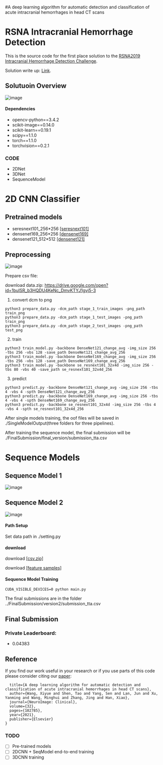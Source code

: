#A deep learning algorithm for automatic detection and classification of acute intracranial hemorrhages in head CT scans
# RSNA Intracranial Hemorrhage Detection
This is the source code for the first place solution to the [RSNA2019 Intracranial Hemorrhage Detection Challenge](https://www.kaggle.com/c/rsna-intracranial-hemorrhage-detection).

Solution write up: [Link](https://www.kaggle.com/c/rsna-intracranial-hemorrhage-detection/discussion/117210#latest-682640).

## Solutuoin Overview
![image](https://github.com/SeuTao/RSNA2019_1st_place_solution/blob/master/docs/overview.png)

#### Dependencies
- opencv-python==3.4.2
- scikit-image==0.14.0
- scikit-learn==0.19.1
- scipy==1.1.0
- torch==1.1.0
- torchvision==0.2.1

### CODE
- 2DNet
- 3DNet
- SequenceModel

# 2D CNN Classifier

## Pretrained models
- seresnext101_256*256 [\[seresnext101\]](https://drive.google.com/open?id=18Py5eW1E4hSbTT6658IAjQjJGS28grdx)
- densenet169_256*256 [\[densenet169\]](https://drive.google.com/open?id=1vCsX12pMZxBmuGGNVnjFFiZ-5u5vD-h6)
- densenet121_512*512 [\[densenet121\]](https://drive.google.com/open?id=1o0ok-6I2hY1ygSWdZOKmSD84FsEpgDaa)

## Preprocessing
![image](https://github.com/SeuTao/RSNA2019_1st_place_solution/blob/master/docs/preprocessing.png)

Prepare csv file:

download data.zip:  https://drive.google.com/open?id=1buISR_b3HQDU4KeNc_DmvKTYJ1gvj5-3

1. convert dcm to png
```
python3 prepare_data.py -dcm_path stage_1_train_images -png_path train_png
python3 prepare_data.py -dcm_path stage_1_test_images -png_path train_png
python3 prepare_data.py -dcm_path stage_2_test_images -png_path test_png
```

2. train

```
python3 train_model.py -backbone DenseNet121_change_avg -img_size 256 -tbs 256 -vbs 128 -save_path DenseNet121_change_avg_256
python3 train_model.py -backbone DenseNet169_change_avg -img_size 256 -tbs 256 -vbs 128 -save_path DenseNet169_change_avg_256
python3 train_model.py -backbone se_resnext101_32x4d -img_size 256 -tbs 80 -vbs 40 -save_path se_resnext101_32x4d_256
```

3. predict
```
python3 predict.py -backbone DenseNet121_change_avg -img_size 256 -tbs 4 -vbs 4 -spth DenseNet121_change_avg_256
python3 predict.py -backbone DenseNet169_change_avg -img_size 256 -tbs 4 -vbs 4 -spth DenseNet169_change_avg_256
python3 predict.py -backbone se_resnext101_32x4d -img_size 256 -tbs 4 -vbs 4 -spth se_resnext101_32x4d_256
```

After single models training,  the oof files will be saved in ./SingleModelOutput(three folders for three pipelines). 

After training the sequence model, the final submission will be ./FinalSubmission/final_version/submission_tta.csv

# Sequence Models

## Sequence Model 1
![image](https://github.com/SeuTao/RSNA2019_1st_place_solution/blob/master/docs/s1.png)

## Sequence Model 2
![image](https://github.com/SeuTao/RSNA2019_1st_place_solution/blob/master/docs/s2.png)

#### Path Setup
Set data path in ./setting.py

#### download 

download [\[csv.zip\]](https://drive.google.com/open?id=1qYi4k-DuOLJmyZ7uYYrnomU2U7MrYRBV)

download [\[feature samples\]](https://drive.google.com/open?id=1lJgzZoHFu6HI4JBktkGY3qMk--28IUkC)

#### Sequence Model Training
```
CUDA_VISIBLE_DEVICES=0 python main.py
```
The final submissions are in the folder ../FinalSubmission/version2/submission_tta.csv

## Final Submission
### Private Leaderboard:
- 0.04383
## Reference
If you find our work useful in your research or if you use parts of this code please consider citing our [paper](https://doi.org/10.1016/j.nicl.2021.102785):

```@article{wang2021deep,
  title={A deep learning algorithm for automatic detection and classification of acute intracranial hemorrhages in head CT scans},
  author={Wang, Xiyue and Shen, Tao and Yang, Sen and Lan, Jun and Xu, Yanming and Wang, Minghui and Zhang, Jing and Han, Xiao},
  journal={NeuroImage: Clinical},
  volume={32},
  pages={102785},
  year={2021},
  publisher={Elsevier}
} 
```


### TODO
- [ ] Pre-trained models
- [ ] 2DCNN + SeqModel end-to-end training 
- [ ] 3DCNN training
